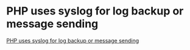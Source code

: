 # PHP uses syslog for log backup or message sending
[PHP uses syslog for log backup or message sending](https://aiwithcloud.com/2022/09/16/php_uses_syslog_for_log_backup_or_message_sending/)